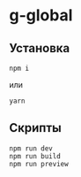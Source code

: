 # g-global

## Установка

```
npm i
```

или

```
yarn
```

## Скрипты

```
npm run dev
npm run build
npm run preview
```
